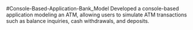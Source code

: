 #Console-Based-Application-Bank_Model
Developed a console-based application modeling an ATM, allowing users to simulate ATM transactions such as balance inquiries, cash withdrawals, and deposits.
